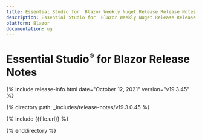 ```yaml
---
title: Essential Studio for  Blazor Weekly Nuget Release Release Notes  
description: Essential Studio for  Blazor Weekly Nuget Release Release Notes  
platform: Blazor
documentation: ug
---
```


# Essential Studio<sup style="font-size:70%">&reg;</sup> for  Blazor  Release Notes  

{% include release-info.html date="October 12, 2021"  version="v19.3.45" %} 


{% directory path: _includes/release-notes/v19.3.0.45 %}

{% include {{file.url}} %}

{% enddirectory %}